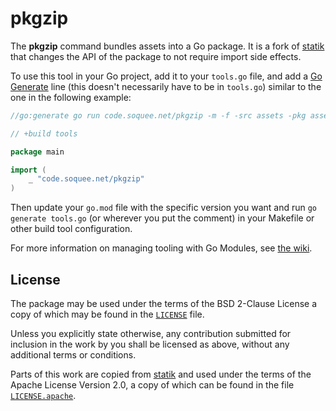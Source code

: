 # pkgzip

The **pkgzip** command bundles assets into a Go package.
It is a fork of [statik] that changes the API of the package to not require
import side effects.

To use this tool in your Go project, add it to your `tools.go` file, and add a
[Go Generate] line (this doesn't necessarily have to be in `tools.go`) similar
to the one in the following example:

```go
//go:generate go run code.soquee.net/pkgzip -m -f -src assets -pkg assetsfs

// +build tools

package main

import (
	_ "code.soquee.net/pkgzip"
)
```

Then update your `go.mod` file with the specific version you want and run `go
generate tools.go` (or wherever you put the comment) in your Makefile or other
build tool configuration.

For more information on managing tooling with Go Modules, see [the wiki].


## License

The package may be used under the terms of the BSD 2-Clause License a copy of
which may be found in the [`LICENSE`] file.

Unless you explicitly state otherwise, any contribution submitted for inclusion
in the work by you shall be licensed as above, without any additional terms or
conditions.

Parts of this work are copied from [statik] and used under the terms of the
Apache License Version 2.0, a copy of which can be found in the file
[`LICENSE.apache`].

[statik]: https://github.com/rakyll/statik
[`go generate`]: https://golang.org/pkg/cmd/go/#hdr-Generate_Go_files_by_processing_source
[`LICENSE`]: ./LICENSE
[`LICENSE.apache`]: ./LICENSE.apache
[Go Generate]: https://golang.org/pkg/cmd/go/#hdr-Generate_Go_files_by_processing_source
[the wiki]: https://github.com/golang/go/wiki/Modules#how-can-i-track-tool-dependencies-for-a-module
